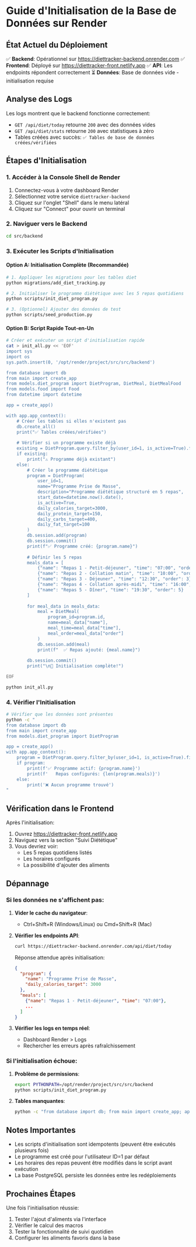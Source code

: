 # Guide d'Initialisation de la Base de Données sur Render

## État Actuel du Déploiement

✅ **Backend**: Opérationnel sur https://diettracker-backend.onrender.com
✅ **Frontend**: Déployé sur https://diettracker-front.netlify.app
✅ **API**: Les endpoints répondent correctement
⏳ **Données**: Base de données vide - initialisation requise

## Analyse des Logs

Les logs montrent que le backend fonctionne correctement:
- `GET /api/diet/today` retourne `200` avec des données vides
- `GET /api/diet/stats` retourne `200` avec statistiques à zéro
- Tables créées avec succès: `✅ Tables de base de données créées/vérifiées`

## Étapes d'Initialisation

### 1. Accéder à la Console Shell de Render

1. Connectez-vous à votre dashboard Render
2. Sélectionnez votre service `diettracker-backend`
3. Cliquez sur l'onglet "Shell" dans le menu latéral
4. Cliquez sur "Connect" pour ouvrir un terminal

### 2. Naviguer vers le Backend

```bash
cd src/backend
```

### 3. Exécuter les Scripts d'Initialisation

#### Option A: Initialisation Complète (Recommandée)

```bash
# 1. Appliquer les migrations pour les tables diet
python migrations/add_diet_tracking.py

# 2. Initialiser le programme diététique avec les 5 repas quotidiens
python scripts/init_diet_program.py

# 3. (Optionnel) Ajouter des données de test
python scripts/seed_production.py
```

#### Option B: Script Rapide Tout-en-Un

```bash
# Créer et exécuter un script d'initialisation rapide
cat > init_all.py << 'EOF'
import sys
import os
sys.path.insert(0, '/opt/render/project/src/src/backend')

from database import db
from main import create_app
from models.diet_program import DietProgram, DietMeal, DietMealFood
from models.food import Food
from datetime import datetime

app = create_app()

with app.app_context():
    # Créer les tables si elles n'existent pas
    db.create_all()
    print("✅ Tables créées/vérifiées")
    
    # Vérifier si un programme existe déjà
    existing = DietProgram.query.filter_by(user_id=1, is_active=True).first()
    if existing:
        print("⚠️ Programme déjà existant")
    else:
        # Créer le programme diététique
        program = DietProgram(
            user_id=1,
            name="Programme Prise de Masse",
            description="Programme diététique structuré en 5 repas",
            start_date=datetime.now().date(),
            is_active=True,
            daily_calories_target=3000,
            daily_protein_target=150,
            daily_carbs_target=400,
            daily_fat_target=100
        )
        db.session.add(program)
        db.session.commit()
        print(f"✅ Programme créé: {program.name}")
        
        # Définir les 5 repas
        meals_data = [
            {"name": "Repas 1 - Petit-déjeuner", "time": "07:00", "order": 1},
            {"name": "Repas 2 - Collation matin", "time": "10:00", "order": 2},
            {"name": "Repas 3 - Déjeuner", "time": "12:30", "order": 3},
            {"name": "Repas 4 - Collation après-midi", "time": "16:00", "order": 4},
            {"name": "Repas 5 - Dîner", "time": "19:30", "order": 5}
        ]
        
        for meal_data in meals_data:
            meal = DietMeal(
                program_id=program.id,
                name=meal_data["name"],
                meal_time=meal_data["time"],
                meal_order=meal_data["order"]
            )
            db.session.add(meal)
            print(f"  ✅ Repas ajouté: {meal.name}")
        
        db.session.commit()
        print("\n🎉 Initialisation complète!")

EOF

python init_all.py
```

### 4. Vérifier l'Initialisation

```bash
# Vérifier que les données sont présentes
python -c "
from database import db
from main import create_app
from models.diet_program import DietProgram

app = create_app()
with app.app_context():
    program = DietProgram.query.filter_by(user_id=1, is_active=True).first()
    if program:
        print(f'✅ Programme actif: {program.name}')
        print(f'   Repas configurés: {len(program.meals)}')
    else:
        print('❌ Aucun programme trouvé')
"
```

## Vérification dans le Frontend

Après l'initialisation:

1. Ouvrez https://diettracker-front.netlify.app
2. Naviguez vers la section "Suivi Diététique"
3. Vous devriez voir:
   - Les 5 repas quotidiens listés
   - Les horaires configurés
   - La possibilité d'ajouter des aliments

## Dépannage

### Si les données ne s'affichent pas:

1. **Vider le cache du navigateur**:
   - Ctrl+Shift+R (Windows/Linux) ou Cmd+Shift+R (Mac)

2. **Vérifier les endpoints API**:
   ```bash
   curl https://diettracker-backend.onrender.com/api/diet/today
   ```
   
   Réponse attendue après initialisation:
   ```json
   {
     "program": {
       "name": "Programme Prise de Masse",
       "daily_calories_target": 3000
     },
     "meals": [
       {"name": "Repas 1 - Petit-déjeuner", "time": "07:00"},
       ...
     ]
   }
   ```

3. **Vérifier les logs en temps réel**:
   - Dashboard Render > Logs
   - Rechercher les erreurs après rafraîchissement

### Si l'initialisation échoue:

1. **Problème de permissions**:
   ```bash
   export PYTHONPATH=/opt/render/project/src/src/backend
   python scripts/init_diet_program.py
   ```

2. **Tables manquantes**:
   ```bash
   python -c "from database import db; from main import create_app; app = create_app(); app.app_context().push(); db.create_all()"
   ```

## Notes Importantes

- Les scripts d'initialisation sont idempotents (peuvent être exécutés plusieurs fois)
- Le programme est créé pour l'utilisateur ID=1 par défaut
- Les horaires des repas peuvent être modifiés dans le script avant exécution
- La base PostgreSQL persiste les données entre les redéploiements

## Prochaines Étapes

Une fois l'initialisation réussie:
1. Tester l'ajout d'aliments via l'interface
2. Vérifier le calcul des macros
3. Tester la fonctionnalité de suivi quotidien
4. Configurer les aliments favoris dans la base